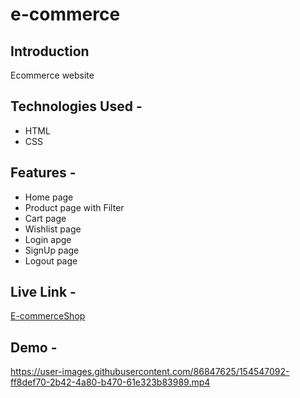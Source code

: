 # e-commerce

 ## Introduction
  Ecommerce website
  
## Technologies Used -

  - HTML
  - CSS
## Features -

 - Home page
 - Product page with Filter
 - Cart page
 - Wishlist page
 - Login apge
 - SignUp page
 - Logout page
 
 ## Live Link -
 
  [E-commerceShop](https://e-productshop.netlify.app/index.html)
    
 ## Demo - 
  https://user-images.githubusercontent.com/86847625/154547092-ff8def70-2b42-4a80-b470-61e323b83989.mp4

